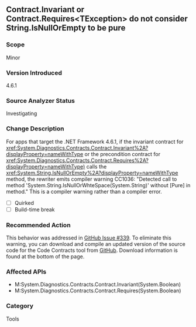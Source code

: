 ## Contract.Invariant or Contract.Requires\<TException> do not consider String.IsNullOrEmpty to be pure

### Scope
Minor

### Version Introduced
4.6.1

### Source Analyzer Status
Investigating

### Change Description
For apps that target the .NET Framework 4.6.1, if the invariant contract for <xref:System.Diagnostics.Contracts.Contract.Invariant%2A?displayProperty=nameWithType> or the precondition contract for <xref:System.Diagnostics.Contracts.Contract.Requires%2A?displayProperty=nameWithType)> calls the <xref:System.String.IsNullOrEmpty%2A?displayProperty=nameWithType> method, the rewriter emits compiler warning CC1036: "Detected call to method 'System.String.IsNullOrWhteSpace(System.String)' without [Pure] in method." This is a compiler warning rather than a compiler error.

- [ ] Quirked 
- [ ] Build-time break 

### Recommended Action

This behavior was addressed in [GitHub Issue #339](https://github.com/Microsoft/CodeContracts/issues/339). To eliminate this warning, you can download and compile an updated version of the source code for the Code Contracts tool from [GitHub](https://github.com/Microsoft/CodeContracts/blob/master/README.md). Download information is found at the bottom of the page.

### Affected APIs
- M:System.Diagnostics.Contracts.Contract.Invariant(System.Boolean)   
- M:System.Diagnostics.Contracts.Contract.Requires(System.Boolean)

### Category
Tools

<!-- breaking change id: 189 -->
